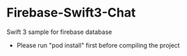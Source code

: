 # Firebase-Swift3-Chat
Swift 3 sample for firebase database

- Please run "pod install" first before compiling the project
